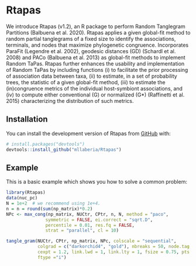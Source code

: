 
# Rtapas

<!-- badges: start -->
<!-- badges: end -->

We introduce Rtapas (v1.2), an R package to perform Random Tanglegram Partitions (Balbuena et al. 2020). Rtapas applies a given global-fit method to random partial tanglegrams of a fixed size to identify the associations, terminals, and nodes that maximize phylogenetic congruence.
Incorporates ParaFit (Legendre et al. 2002), geodesic distances (GD) (Schardl et al. 2008) and PACo (Balbuena et al. 2013) as global-fit methods to implement Random TaPas. Rtapas further enhances the usability and implementation of Random TaPas by including functions (i) to facilitate the prior processing of association data between taxa, (ii) to estimate, in a set of probability trees, the statistic of a given global-fit method, (iii) to estimate the (in)congruence metrics of the individual host-symbiont associations, and (iv) to compute either conventional (G) or normalized (G*) (Raffinetti et al. 2015) characterizing the distribution of such metrics.

## Installation
 
You can install the development version of Rtapas from [GitHub](https://github.com/) with:

``` r
# install.packages("devtools")
devtools::install_github("mllaberia/Rtapas")
```

## Example

This is a basic example which shows you how to solve a common problem:

``` r
library(Rtapas)
data(nuc_pc)
N = 1e+2  # we recommend using 1e+4.
n = n = round(sum(np_matrix)*0.2)
NPc <- max_cong(np_matrix, NUCtr, CPtr, n, N, method = "paco",
               symmetric = FALSE, ei.correct = "sqrt.D",
               percentile = 0.01, res.fq = FALSE,
               strat = "parallel", cl = 10)

tangle_gram(NUCtr, CPtr, np_matrix, NPc, colscale = "sequential", 
            colgrad = c("darkorchid4", "gold"), nbreaks = 50, node.tag = TRUE, 
            cexpt = 1.2, link.lwd = 1, link.lty = 1, fsize = 0.75, pts = FALSE,
            ftype ="i")

```

